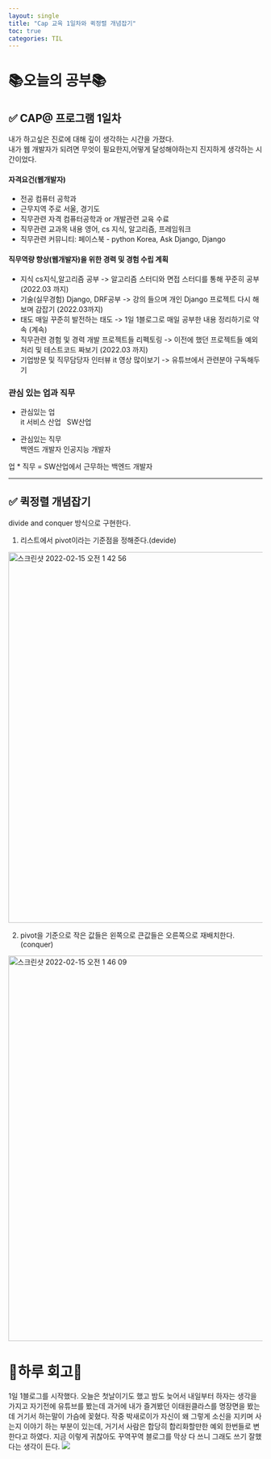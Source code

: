 ```yaml
---
layout: single
title: "Cap 교육 1일차와 퀵정렬 개념잡기"
toc: true
categories: TIL
---
```

# 📚오늘의 공부📚
## ✅ CAP@ 프로그램 1일차 
내가 하고싶은 진로에 대해 깊이 생각하는 시간을 가졌다.<br/>
내가 웹 개발자가 되려면 무엇이 필요한지,어떻게 달성해야하는지 진지하게 생각하는 시간이었다.
#### 자격요건(웹개발자)
- 전공
	컴퓨터 공학과
- 근무지역
	주로 서울, 경기도
- 직무관련 자격
	컴퓨터공학과 or 개발관련 교육 수료
- 직무관련 교과목 내용
	영어, cs 지식, 알고리즘, 프레임워크
- 직무관련 커뮤니티: 
	페이스북 - python Korea, Ask Django, Django
	
#### 직무역량 향상(웹개발자)을 위한 경력 및 경험 수립 계획
- 지식
	cs지식,알고리즘 공부 -> 알고리즘 스터디와 면접 스터디를 통해 꾸준히 공부 (2022.03 까지)
- 기술(실무경험)
	Django, DRF공부 -> 강의 들으며 개인 Django 프로젝트 다시 해보며 감잡기 (2022.03까지)
- 태도
	매일 꾸준히 발전하는 태도 -> 1일 1블로그로 매일 공부한 내용 정리하기로 약속 (계속)
- 직무관련 경험 및 경력
	개발 프로젝트들 리펙토링 -> 이전에 했던 프로젝트들 예외처리 및 테스트코드 짜보기 (2022.03 까지)
- 기업방문 및 직무담당자 인터뷰
	it 영상 많이보기 -> 유튜브에서 관련분야 구독해두기 
### 관심 있는 업과 직무
- 관심있는 업      
	it 서비스 산업
 	SW산업
	
- 관심있는 직무       
	백엔드 개발자	
	인공지능 개발자
	
업 * 직무 = SW산업에서 근무하는 백엔드 개발자

---
## ✅ 퀵정렬 개념잡기
divide and conquer 방식으로 구현한다.    
1. 리스트에서 pivot이라는 기준점을 정해준다.(devide)  
<img width="734" alt="스크린샷 2022-02-15 오전 1 42 56" src="https://user-images.githubusercontent.com/74276716/153907378-7ac4b943-3594-42df-952e-cda1dfccf2ee.png"> 

2. pivot을 기준으로 작은 값들은 왼쪽으로 큰값들은 오른쪽으로 재배치한다.(conquer)  
<img width="763" alt="스크린샷 2022-02-15 오전 1 46 09" src="https://user-images.githubusercontent.com/74276716/153907912-245d85b8-25ec-4f44-b2ff-18806cea10df.png">


# 🎯하루 회고🎯
1일 1블로그를 시작했다. 
오늘은 첫날이기도 했고 밤도 늦어서 내일부터 하자는 생각을 가지고 자기전에 유튜브를 봤는데 과거에 내가 즐겨봤던 이태원클라스를 명장면을 봤는데 거기서 하는말이 가슴에 꽂혔다.
작중 박새로이가 자신이 왜 그렇게 소신을 지키며 사는지 이야기 하는 부분이 있는데, 거기서 사람은 합당히 합리화할만한 예외 한번들로 변한다고 하였다.
지금 이렇게 귀찮아도 꾸역꾸역 블로그를 막상 다 쓰니 그래도 쓰기 잘했다는 생각이 든다. 
<img src="https://blog.kakaocdn.net/dn/8XGKV/btqCvxhrY2P/LAkyHiB8dLbuQukP3bwgcK/img.jpg">
